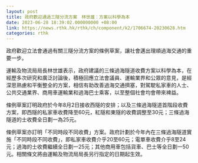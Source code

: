 ```yaml
---
layout: post
title: 政府歡迎通過三隧分流方案　林世雄：方案以科學為本
date: 2023-06-28 18:39:02.000000000 +08:00
link: https://news.rthk.hk/rthk/ch/component/k2/1706674-20230628.htm
categories: rthk
---
```


政府歡迎立法會通過有關三隧分流方案的條例草案，讓社會邁出理順過海交通的重要一步。

運輸及物流局局長林世雄表示，政府建議的三條過海隧道收費方案以科學為本，在經歷多次研究和廣泛討論後，積極回應立法會議員、運輸業界和公眾的意見，是經深思熟慮和平衡整全的方案，相信有助改善過海交通擠塞，對駕駛私家車的人士、公共交通業界、商用車運輸業和過海巴士乘客，以至整個社會均會帶來裨益。

條例草案訂明政府於今年8月2日接收西隧的安排；以及三條過海隧道首階段收費方案，即西隧的私家車收費降至60元，紅隧和東隧的收費調整至30元；三條過海隧道的士收費全日劃一為25元。
 
條例草案亦訂明「不同時段不同收費」方案。政府計劃於今年內在三條過海隧道實施「不同時段不同收費」，即私家車收費介乎20至60元；電單車收費介乎8至24元；過海的士收費繼續全日劃一25元；其他商用車包括貨車、巴士等全日劃一50元。相關條文將由運輸及物流局局長另行指定的日期起生效。
